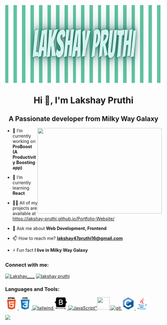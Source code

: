 <img src ="https://raw.githubusercontent.com/Lakshay-Pruthi/Lakshay-Pruthi/main/GithubBackground.png" width="2500" height ="250" align="center">

<h1 align="center">Hi 👋, I'm Lakshay Pruthi</h1>
<h2 align="center">A Passionate developer from Milky Way Galaxy</h2>

<img src="https://camo.githubusercontent.com/8bf6f6d78abc81fcf9c49f10649423e73ea44bc248e83aaae8759d401c829a84/68747470733a2f2f70687973696373677572756b756c2e66696c65732e776f726470726573732e636f6d2f323031392f30322f6368617261637465722d312e676966" width ="400" height ="275" align="right"> 

- 🔭 I’m currently working on **ProBoost<br> (A Productivity Boosting app)**

- 🌱 I’m currently learning **React**

- 👨‍💻 All of my projects are available at <br>https://lakshay-pruthi.github.io/Portfolio-Website/

- 💬 Ask me about **Web Development, Frontend**

- 📫 How to reach me? **lakshay47pruthi16@gmail.com**

- ⚡ Fun fact **I live in Milky Way Galaxy**

<h3 align="left">Connect with me:</h3>
<p align="left">
<a href="https://twitter.com/Lakshay____" target="_blank"><img align="center" src="https://raw.githubusercontent.com/rahuldkjain/github-profile-readme-generator/master/src/images/icons/Social/twitter.svg" alt="Lakshay____" height="30" width="40" /></a>
<a href="https://www.linkedin.com/in/lakshay-pruthi-8b0531214" target="_blank"><img align="center" src="https://raw.githubusercontent.com/rahuldkjain/github-profile-readme-generator/master/src/images/icons/Social/linked-in-alt.svg" alt="lakshay pruthi" height="30" width="40" /></a>
</p>

<h3 align="left">Languages and Tools:</h3>
<p align="left">  <a href="https://www.w3.org/html/" target="_blank" rel="noreferrer"> <img src="https://raw.githubusercontent.com/devicons/devicon/master/icons/html5/html5-original-wordmark.svg" alt="html5" width="40" height="40"/> </a> <a href="https://www.w3schools.com/css/" target="_blank" rel="noreferrer"> <img src="https://raw.githubusercontent.com/devicons/devicon/master/icons/css3/css3-original-wordmark.svg" alt="css3" width="40" height="40"/> </a>  <a href="https://tailwindcss.com/" target="_blank" rel="noreferrer"> <img src="https://www.vectorlogo.zone/logos/tailwindcss/tailwindcss-icon.svg" alt="tailwind" width="40" height="40"/> </a> <a href="https://getbootstrap.com" target="_blank" rel="noreferrer"> <img src="https://raw.githubusercontent.com/devicons/devicon/master/icons/bootstrap/bootstrap-plain-wordmark.svg" alt="bootstrap" width="40" height="40"/> </a><a href="https://getbootstrap.com" target="_blank" rel="noreferrer"> <img src="https://upload.wikimedia.org/wikipedia/commons/6/6a/JavaScript-logo.png" alt=JavaScript" width="40" height="40"/><img height="40" width="40" src="https://img.icons8.com/color/48/null/react-native.png"/> </a><a href="https://git-scm.com/" target="_blank" rel="noreferrer"> <img  src="https://www.vectorlogo.zone/logos/git-scm/git-scm-icon.svg" alt="git" width="40" height="40"/> </a> <a href="https://www.cprogramming.com/" target="_blank" rel="noreferrer"> <img src="https://raw.githubusercontent.com/devicons/devicon/master/icons/c/c-original.svg" alt="c" width="40" height="40"/> </a><a href="https://www.java.com" target="_blank" rel="noreferrer"> <img src="https://raw.githubusercontent.com/devicons/devicon/master/icons/java/java-original.svg" alt="java" width="40" height="40"/> </a></p>
<img src="https://www.holopin.io/api/user/board?user=lakshay" >

<!-- <p><img align="center" src="https://github-readme-stats.vercel.app/api/top-langs?username=lakshay-pruthi&show_icons=true&theme=synthwave&locale=en&layout=compact" alt="lakshay-pruthi" /></p> -->

